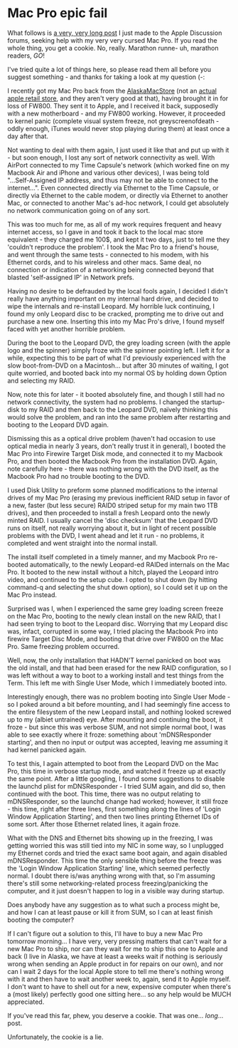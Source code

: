 Mac Pro epic fail
=================

What follows is [a very, very long post](http://discussions.apple.com/thread.jspa?threadID=1532799 "Apple Support - Discussions - Kernel Panics during system boot, and no kind of network connectivity") I just made to the Apple Discussion forums, seeking help with my very very cursed Mac Pro. If you read the whole thing, you get a cookie. No, really. Marathon runne- uh, marathon readers, *GO*!

I've tried quite a lot of things here, so please read them all before you suggest something - and thanks for taking a look at my question (-:

I recently got my Mac Pro back from the [AlaskaMacStore](http://akmacstore.com "the Alaska not-really-a Mac Store") (not an [actual apple retail store](http://www.apple.com/retail/ "Apple Retail"), and they aren't very good at that), having brought it in for loss of FW800. They sent it to Apple, and I received it back, supposedly with a new motherboard - and my FW800 working. However, it proceeded to kernel panic (complete visual system freeze, not greyscreenofdeath - oddly enough, iTunes would never stop playing during them) at least once a day after that.

Not wanting to deal with them again, I just used it like that and put up with it - but soon enough, I lost any sort of network connectivity as well. With AirPort connected to my Time Capsule's network (which worked fine on my Macbook Air and iPhone and various other devices), I was being told "...Self-Assigned IP address, and thus may not be able to connect to the internet...". Even connected directly via Ethernet to the Time Capsule, or directly via Ethernet to the cable modem, or directly via Ethernet to another Mac, or connected to another Mac's ad-hoc network, I could get absolutely no network communication going on of any sort.

This was too much for me, as all of my work requires frequent and heavy internet access, so I gave in and took it back to the local mac store equivalent - they charged me 100$, and kept it two days, just to tell me they 'couldn't reproduce the problem'. I took the Mac Pro to a friend's house, and went through the same tests - connected to his modem, with his Ethernet cords, and to his wireless and other macs. Same deal, no connection or indication of a networking being connected beyond that blasted 'self-assigned IP' in Network prefs.

Having no desire to be defrauded by the local fools again, I decided I didn't really have anything important on my internal hard drive, and decided to wipe the internals and re-install Leopard. My horrible luck continuing, I found my only Leopard disc to be cracked, prompting me to drive out and purchase a new one. Inserting this into my Mac Pro's drive, I found myself faced with yet another horrible problem.

During the boot to the Leopard DVD, the grey loading screen (with the apple logo and the spinner) simply froze with the spinner pointing left. I left it for a while, expecting this to be part of what I'd previously experienced with the slow boot-from-DVD on a Macintosh... but after 30 minutes of waiting, I got quite worried, and booted back into my normal OS by holding down Option and selecting my RAID.

Now, note this for later - it booted absolutely fine, and though I still had no network connectivity, the system had no problems. I changed the startup-disk to my RAID and then back to the Leopard DVD, naïvely thinking this would solve the problem, and ran into the same problem after restarting and booting to the Leopard DVD again.

Dismissing this as a optical drive problem (haven't had occasion to use optical media in nearly 3 years, don't really trust it in general), I booted the Mac Pro into Firewire Target Disk mode, and connected it to my Macbook Pro, and then booted the Macbook Pro from the installation DVD. Again, note carefully here - there was nothing wrong with the DVD itself, as the Macbook Pro had no trouble booting to the DVD.

I used Disk Utility to preform some planned modifications to the internal drives of my Mac Pro (erasing my previous inefficient RAID setup in favor of a new, faster (but less secure) RAID0 striped setup for my main two 1TB drives), and then proceeded to install a fresh Leopard onto the newly minted RAID. I usually cancel the 'disc checksum' that the Leopard DVD runs on itself, not really worrying about it, but in light of recent possible problems with the DVD, I went ahead and let it run - no problems, it completed and went straight into the normal install.

The install itself completed in a timely manner, and my Macbook Pro re-booted automatically, to the newly Leopard-ed RAIDed internals on the Mac Pro. It booted to the new install without a hitch, played the Leopard intro video, and continued to the setup cube. I opted to shut down (by hitting command-q and selecting the shut down option), so I could set it up on the Mac Pro instead.

Surprised was I, when I experienced the same grey loading screen freeze on the Mac Pro, booting to the newly clean install on the new RAID, that I had seen trying to boot to the Leopard disc. Worrying that my Leopard disc was, infact, corrupted in some way, I tried placing the Macbook Pro into firewire Target Disc Mode, and booting that drive over FW800 on the Mac Pro. Same freezing problem occurred.

Well, now, the only installation that HADN'T kernel panicked on boot was the old install, and that had been erased for the new RAID configuration, so I was left without a way to boot to a working install and test things from the Term. This left me with Single User Mode, which I immediately booted into.

Interestingly enough, there was no problem booting into Single User Mode - so I poked around a bit before mounting, and I had seemingly fine access to the entire filesystem of the new Leopard install, and nothing looked screwed up to my (albiet untrained) eye. After mounting and continuing the boot, it froze - but since this was verbose SUM, and not simple normal boot, I was able to see exactly where it froze: something about 'mDNSResponder starting', and then no input or output was accepted, leaving me assuming it had kernel panicked again.

To test this, I again attempted to boot from the Leopard DVD on the Mac Pro, this time in verbose startup mode, and watched it freeze up at exactly the same point. After a little googling, I found some suggestions to disable the launchd plist for mDNSResponder - I tried SUM again, and did so, then continued with the boot. This time, there was no output relating to mDNSResponder, so the launchd change had worked; however, it still froze - this time, right after three lines, first something along the lines of 'Login Window Application Starting', and then two lines printing Ethernet IDs of some sort. After those Ethernet related lines, it again froze.

What with the DNS and Ethernet bits showing up in the freezing, I was getting worried this was still tied into my NIC in some way, so I unplugged my Ethernet cords and tried the exact same boot again, and again disabled mDNSResponder. This time the only sensible thing before the freeze was the 'Login Window Application Starting' line, which seemed perfectly normal. I doubt there is/was anything wrong with that, so I'm assuming there's still some networking-related process freezing/panicking the computer, and it just doesn't happen to log in a visible way during startup.

Does anybody have any suggestion as to what such a process might be, and how I can at least pause or kill it from SUM, so I can at least finish booting the computer?

If I can't figure out a solution to this, I'll have to buy a new Mac Pro tomorrow morning... I have very, very pressing matters that can't wait for a new Mac Pro to ship, nor can they wait for me to ship this one to Apple and back (I live in Alaska, we have at least a weeks wait if nothing is seriously wrong when sending an Apple product in for repairs on our own), and nor can I wait 2 days for the local Apple store to tell me there's nothing wrong with it and then have to wait another week to, again, send it to Apple myself. I don't want to have to shell out for a new, expensive computer when there's a (most likely) perfectly good one sitting here... so any help would be MUCH appreciated.

If you've read this far, phew, you deserve a cookie. That was one... *long*... post.

Unfortunately, the cookie is a lie.
